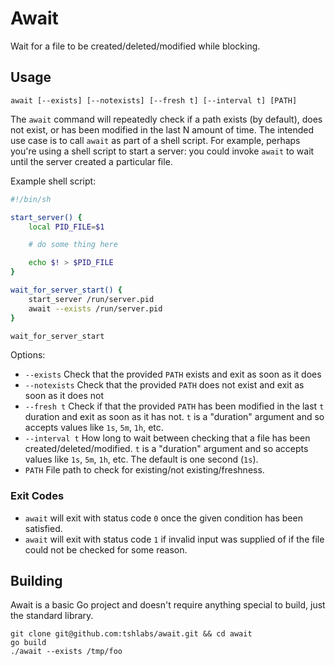 # Await

Wait for a file to be created/deleted/modified while blocking.

## Usage

```
await [--exists] [--notexists] [--fresh t] [--interval t] [PATH]
```

The `await` command will repeatedly check if a path exists (by default), does not exist,
or has been modified in the last N amount of time. The intended use case is to call `await`
as part of a shell script. For example, perhaps you're using a shell script to start a server:
you could invoke `await` to wait until the server created a particular file.

Example shell script:

```bash
#!/bin/sh

start_server() {
    local PID_FILE=$1

    # do some thing here

    echo $! > $PID_FILE
}

wait_for_server_start() {
    start_server /run/server.pid
    await --exists /run/server.pid
}

wait_for_server_start
```

Options:

* `--exists` Check that the provided `PATH` exists and exit as soon as it does
* `--notexists` Check that the provided `PATH` does not exist and exit as soon as it does not
* `--fresh t` Check if that the provided `PATH` has been modified in the last `t` duration and
  exit as soon as it has not. `t` is a "duration" argument and so accepts values like `1s`, `5m`,
  `1h`, etc.
* `--interval t` How long to wait between checking that a file has been created/deleted/modified.
  `t` is a "duration" argument and so accepts values like `1s`, `5m`, `1h`, etc. The default is
  one second (`1s`).
* `PATH` File path to check for existing/not existing/freshness.

### Exit Codes

* `await` will exit with status code `0` once the given condition has been satisfied.
* `await` will exit with status code `1` if invalid input was supplied of if the file
  could not be checked for some reason.

## Building

Await is a basic Go project and doesn't require anything special to build, just the
standard library.

```
git clone git@github.com:tshlabs/await.git && cd await
go build
./await --exists /tmp/foo
```
